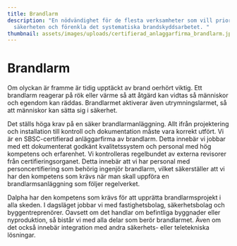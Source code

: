 ```yaml
---
title: Brandlarm
description: "En nödvändighet för de flesta verksamheter som vill prioritera
  säkerheten och förenkla det systematiska brandskyddsarbetet. "
thumbnail: assets/images/uploads/certifierad_anla݈ggarfirma_brandlarm.jpg
---
```

# Brandlarm

Om olyckan är framme är tidig upptäckt av brand oerhört viktig. Ett brandlarm reagerar på rök eller värme så att åtgärd kan vidtas så människor och egendom kan räddas. Brandlarmet aktiverar även utrymningslarmet, så att människor kan sätta sig i säkerhet.

Det ställs höga krav på en säker brandlarmanläggning. Allt ifrån projektering och installation till kontroll och dokumentation måste vara korrekt utfört. Vi är en SBSC-certifierad anläggarfirma av brandlarm. Detta innebär vi jobbar med ett dokumenterat godkänt kvalitetssystem och personal med hög kompetens och erfarenhet. Vi kontrolleras regelbundet av externa revisorer från certifieringsorganet. Detta innebär att vi har personal med personcertifiering som behörig ingenjör brandlarm, vilket säkerställer att vi har den kompetens som krävs när man skall uppföra en brandlarmsanläggning som följer regelverket. 

Dalpha har den kompetens som krävs för att upprätta brandlarmsprojekt i alla skeden. I dagsläget jobbar vi med fastighetsbolag, säkerhetsbolag och byggentreprenörer. Oavsett om det handlar om befintliga byggnader eller nyproduktion, så bistår vi med alla delar som berör brandlarmet. Även om det också innebär integration med andra säkerhets- eller teletekniska lösningar.